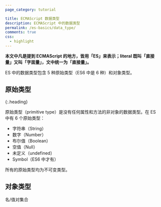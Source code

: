 ```yaml
---
page_category: tutorial

title: ECMAScript 数据类型
description: ECMAScript 中的数据类型
permalink: /es-basics/data_type/
comments: true
css:
  - highlight
---
```


**本文中凡是提到 ECMAScript 的地方，皆用「ES」来表示；literal 既叫「直接量」又叫「字面量」，文中统一为「直接量」。**

ES 中的数据类型包含 5 种原始类型（ES6 中是 6 种）和对象类型。

## 原始类型
{:.heading}

原始类型（primitive type）是没有任何属性和方法的非对象的数据类型。在 ES 中有 6 个原始类型：

- 字符串（String）
- 数字（Number）
- 布尔值（Boolean）
- 空值（Null）
- 未定义（undefined）
- Symbol（ES6 中才有）

所有的原始类型均为不可变类型。

## 对象类型

名/值对集合
